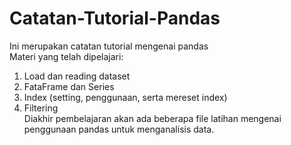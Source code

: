 # Catatan-Tutorial-Pandas
Ini merupakan catatan tutorial mengenai pandas<br>
Materi yang telah dipelajari:<br>
1. Load dan reading dataset
2. FataFrame dan Series
3. Index (setting, penggunaan, serta mereset index)
4. Filtering<br>
Diakhir pembelajaran akan ada beberapa file latihan mengenai penggunaan pandas untuk menganalisis data.
